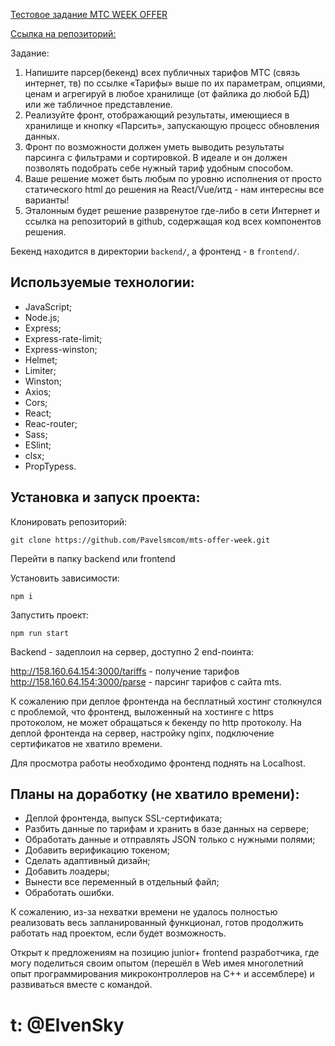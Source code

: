[Тестовое задание МТС WEEK OFFER ](https://rabota-mts.ru/fasttrack)

[Ссылка на репозиторий:](https://github.com/Pavelsmcom/mts-offer-week)

Задание:

1. Напишите парсер(бекенд) всех публичных тарифов МТС (связь интернет, тв) по ссылке
   «Тарифы» выше по их параметрам, опциями, ценам и агрегируй в любое хранилище (от
   файлика до любой БД) или же табличное представление.
2. Реализуйте фронт, отображающий результаты, имеющиеся в хранилище и кнопку
   «Парсить», запускающую процесс обновления данных.
3. Фронт по возможности должен уметь выводить результаты парсинга с фильтрами и
   сортировкой. В идеале и он должен позволять подобрать себе нужный тариф удобным
   способом.
4. Ваше решение может быть любым по уровню исполнения от просто статического html до
   решения на React/Vue/итд - нам интересны все варианты!
5. Эталонным будет решение развренутое где-либо в сети Интернет и ссылка на репозиторий
   в github, содержащая код всех компонентов решения.

Бекенд находится в директории `backend/`, а фронтенд - в `frontend/`.

## Используемые технологии:

- JavaScript;
- Node.js;
- Express;
- Express-rate-limit;
- Express-winston;
- Helmet;
- Limiter;
- Winston;
- Axios;
- Cors;
- React;
- Reac-router;
- Sass;
- ESlint;
- clsx;
- PropTypess.

## Установка и запуск проекта:

Клонировать репозиторий:

    git clone https://github.com/Pavelsmcom/mts-offer-week.git

Перейти в папку backend или frontend

Установить зависимости:

    npm i

Запустить проект:

    npm run start

Backend - задеплоил на сервер, доступно 2 end-поинта:

http://158.160.64.154:3000/tariffs - получение тарифов
http://158.160.64.154:3000/parse - парсинг тарифов с сайта mts.

К сожалению при деплое фронтенда на бесплатный хостинг столкнулся с проблемой, что
фронтенд, выложенный на хостинге с https протоколом, не может обращаться к бекенду
по http протоколу. На деплой фронтенда на сервер, настройку nginx, подключение сертификатов не хватило времени.

Для просмотра работы необходимо фронтенд поднять на Localhost.

## Планы на доработку (не хватило времени):

- Деплой фронтенда, выпуск SSL-сертификата;
- Разбить данные по тарифам и хранить в базе данных на сервере;
- Обработать данные и отправлять JSON только с нужными полями;
- Добавить верификацию токеном;
- Сделать адаптивный дизайн;
- Добавить лоадеры;
- Вынести все переменный в отдельный файл;
- Обработать ошибки.

К сожалению, из-за нехватки времени не удалось полностью реализовать весь запланированный функционал, готов продолжить работать над проектом, если будет возможность.

Открыт к предложениям на позицию junior+ frontend разработчика, где могу поделиться своим опытом (перешёл в Web имея многолетний опыт программирования микроконтроллеров на С++ и ассемблере) и развиваться вместе с командой.

# t: @ElvenSky
